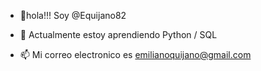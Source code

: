 - 👋hola!!! Soy  @Equijano82

- 🌱 Actualmente estoy aprendiendo Python / SQL
- 📫 Mi correo electronico es  emilianoquijano@gmail.com
<!---
Equijano82/Equijano82 is a ✨ special ✨ repository because its `README.md` (this file) appears on your GitHub profile.
You can click the Preview link to take a look at your changes.
--->
